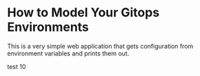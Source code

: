 # How to Model Your Gitops Environments

This is a very simple web application that gets configuration from environment variables and prints them out.

test 10
